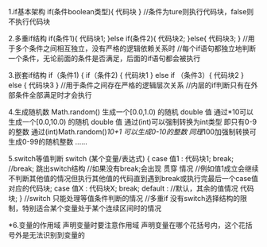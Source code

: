 1.if基本架构
    if(条件boolean类型){
        代码块
    }
//条件为ture则执行代码块，false则不执行代码块

2.多重if结构
    if(条件1){
        代码块1;
    }else if(条件2){
        代码块2;
    }else{
        代码块3;
    }
//用于多个条件之间相互独立，没有严格的逻辑依赖关系时
//每个if语句都独立地判断一个条件，无论前面的条件是否满足，后面的if语句都会被执行

3.嵌套if结构
    if（条件1) {
        if（条件2) {
            代码块1
        } else if （条件3）{
            代码块2
        } else {
            代码块3
        }
//用于条件之间存在严格的逻辑层次关系
//内层的if判断只有在外部条件全部满足时才会执行

4.生成随机数
    Math.random()  生成一个[0.0,1.0) 的随机 double 值
    通过*10可以生成一个[0.0,10.0) 的随机 double 值
    通过(int)可以强制转换为int类型 即只有0-9的整数
    通过(int)Math.random()*10+1 可以生成0-10的整数
    同理*100加强制转换可生成0-99的随机整数
    ......

5.switch等值判断
    switch (某个变量/表达式) {
        case 值1 :
            代码块1;
            break;
//break;  跳出switch结构
//如果没有break;会出现 贯穿 情况
//例如值1成立会继续不判断其他值的情况但执行其他值的代码直到遇到break或执行完最后一个case值对应的代码块;
        case 值X :
            代码块X;
            break;
        default :  //默认，其余的值情况
            代码块;
    }
//switch 只能处理等值条件判断的情况
//多重if 没有switch选择结构的限制，特别适合某个变量处于某个连续区间时的情况

*6.变量的作用域
声明变量时要注意作用域
声明变量在哪个花括号内，这个花括号外是无法识别到变量的
